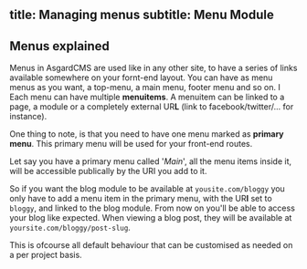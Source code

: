 title: Managing menus
subtitle: Menu Module
-------

## <a class="anchor" name="menus-explained" href="#menus-explained"></a> Menus explained

Menus in AsgardCMS are used like in any other site, to have a series of links available somewhere on your fornt-end layout. You can have as menu menus as you want, a top-menu, a main menu, footer menu and so on. 
I
Each menu can have multiple **menuitems**. A menuitem can be linked to a page, a module or a completely external UR**L** (link to facebook/twitter/... for instance).


One thing to note, is that you need to have one menu marked as **primary menu**. This primary menu will be used for your front-end routes.

Let say you have a primary menu called '*Main*', all the menu items inside it, will be accessible publically by the URI you add to it. 

So if you want the blog module to be available at `yousite.com/bloggy` you only have to add a menu item in the primary menu, with the UR**I** set to `bloggy`, and linked to the blog module. From now on you'll be able to access your blog like expected. When viewing a blog post, they will be available at `yoursite.com/bloggy/post-slug`.

This is ofcourse all default behaviour that can be customised as needed on a per project basis.

